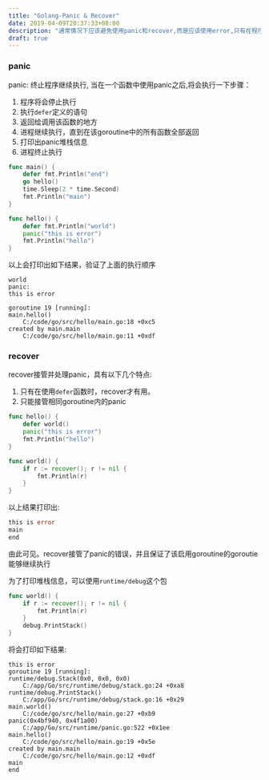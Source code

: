 ```yaml
---
title: "Golang-Panic & Recover"
date: 2019-04-09T20:37:33+08:00
description: "通常情况下应该避免使用panic和recover,而是应该使用error,只有在程序无法继续执行的时候才使用"
draft: true
---
```


### panic

panic: 终止程序继续执行, 当在一个函数中使用panic之后,将会执行一下步骤：

1. 程序将会停止执行
1. 执行`defer`定义的语句
1. 返回给调用该函数的地方
1. 进程继续执行，直到在该goroutine中的所有函数全部返回
1. 打印出panic堆栈信息
1. 进程终止执行

```go
func main() {
	defer fmt.Println("end")
	go hello()
	time.Sleep(2 * time.Second)
	fmt.Println("main")
}

func hello() {
	defer fmt.Println("world")
	panic("this is error")
	fmt.Println("hello")
}
```
以上会打印出如下结果，验证了上面的执行顺序
```
world
panic:
this is error

goroutine 19 [running]:
main.hello()
	C:/code/go/src/hello/main.go:18 +0xc5
created by main.main
	C:/code/go/src/hello/main.go:11 +0xdf
```

### recover
recover接管并处理panic，具有以下几个特点:

1. 只有在使用`defer`函数时，recover才有用。
1. 只能接管相同goroutine内的panic

```go
func hello() {
	defer world()
	panic("this is error")
	fmt.Println("hello")
}

func world() {
	if r := recover(); r != nil {
		fmt.Println(r)
	}
}

```
以上结果打印出:
```go
this is error
main
end
```
由此可见。recover接管了panic的错误，并且保证了该启用goroutine的goroutie能够继续执行

为了打印堆栈信息，可以使用`runtime/debug`这个包
```go
func world() {
	if r := recover(); r != nil {
		fmt.Println(r)
	}
	debug.PrintStack()
}
```
将会打印如下结果:
```
this is error
goroutine 19 [running]:
runtime/debug.Stack(0x0, 0x0, 0x0)
	C:/app/Go/src/runtime/debug/stack.go:24 +0xa8
runtime/debug.PrintStack()
	C:/app/Go/src/runtime/debug/stack.go:16 +0x29
main.world()
	C:/code/go/src/hello/main.go:27 +0xb9
panic(0x4bf940, 0x4f1a00)
	C:/app/Go/src/runtime/panic.go:522 +0x1ee
main.hello()
	C:/code/go/src/hello/main.go:19 +0x5e
created by main.main
	C:/code/go/src/hello/main.go:12 +0xdf
main
end
```